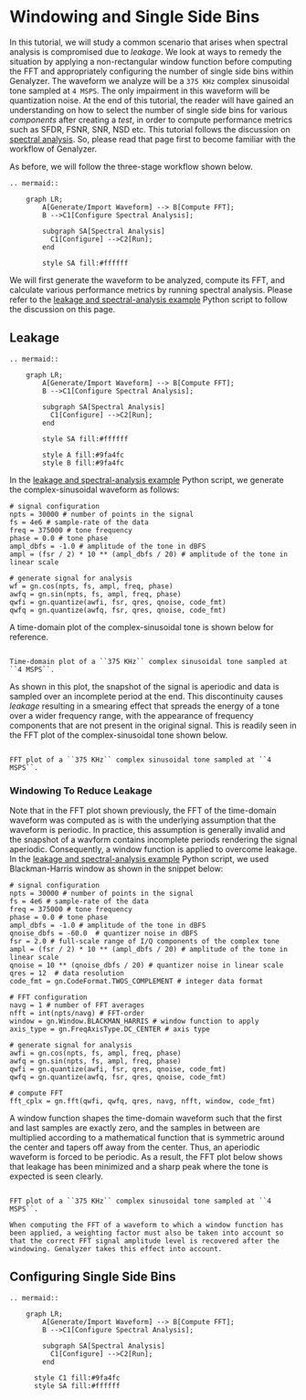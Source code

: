 # Windowing and Single Side Bins
In this tutorial, we will study a common scenario that arises when spectral analysis is compromised due to _leakage_. We look at ways to remedy the situation by applying a non-rectangular window function before computing the FFT and appropriately configuring the number of single side bins within Genalyzer. The waveform we analyze will be a ``375 KHz`` complex sinusoidal tone sampled at ``4 MSPS``. The only impairment in this waveform will be quantization noise. At the end of this tutorial, the reader will have gained an understanding on how to select the number of single side bins for various _components_ after creating a _test_, in order to compute performance metrics such as SFDR, FSNR, SNR, NSD etc. This tutorial follows the discussion on [spectral analysis](#spectral-analysis). So, please read that page first to become familiar with the workflow of Genalyzer.

As before, we will follow the three-stage workflow shown below.
```{eval-rst} 
.. mermaid::

    graph LR;      
        A[Generate/Import Waveform] --> B[Compute FFT];
        B -->C1[Configure Spectral Analysis];

        subgraph SA[Spectral Analysis]
          C1[Configure] -->C2[Run];
        end

        style SA fill:#ffffff
```
We will first generate the waveform to be analyzed, compute its FFT, and calculate various performance metrics by running spectral analysis. Please refer to the [leakage and spectral-analysis example](https://github.com/analogdevicesinc/genalyzer/blob/main/bindings/python/examples/gn_doc_spectral_analysis2.py) Python script to follow the discussion on this page.

## Leakage
```{eval-rst} 
.. mermaid::

    graph LR;      
        A[Generate/Import Waveform] --> B[Compute FFT];
        B -->C1[Configure Spectral Analysis];

        subgraph SA[Spectral Analysis]
          C1[Configure] -->C2[Run];
        end

        style SA fill:#ffffff

        style A fill:#9fa4fc        
        style B fill:#9fa4fc
```
In the [leakage and spectral-analysis example](https://github.com/analogdevicesinc/genalyzer/blob/main/bindings/python/examples/gn_doc_spectral_analysis2.py) Python script, we generate the complex-sinusoidal waveform as follows:
```{code-block} python
# signal configuration
npts = 30000 # number of points in the signal
fs = 4e6 # sample-rate of the data
freq = 375000 # tone frequency
phase = 0.0 # tone phase
ampl_dbfs = -1.0 # amplitude of the tone in dBFS
ampl = (fsr / 2) * 10 ** (ampl_dbfs / 20) # amplitude of the tone in linear scale

# generate signal for analysis
wf = gn.cos(npts, fs, ampl, freq, phase)
awfq = gn.sin(npts, fs, ampl, freq, phase)
qwfi = gn.quantize(awfi, fsr, qres, qnoise, code_fmt)
qwfq = gn.quantize(awfq, fsr, qres, qnoise, code_fmt)
```
A time-domain plot of the complex-sinusoidal tone is shown below for reference. 

```{figure} figures/complex_sinusoidal_waveform2.png

Time-domain plot of a ``375 KHz`` complex sinusoidal tone sampled at ``4 MSPS``.
```
As shown in this plot, the snapshot of the signal is aperiodic and data is sampled over an incomplete period at the end. This discontinuity causes _leakage_ resulting in a smearing effect that spreads the energy of a tone over a wider frequency range, with the appearance of frequency components that are not present in the original signal. This is readily seen in the FFT plot of the complex-sinusoidal tone shown below. 
```{figure} figures/fft2.png

FFT plot of a ``375 KHz`` complex sinusoidal tone sampled at ``4 MSPS``.
```

### Windowing To Reduce Leakage
Note that in the FFT plot shown previously, the FFT of the time-domain waveform was computed as is with the underlying assumption that the waveform is periodic. In practice, this assumption is generally invalid and the snapshot of a wavform contains incomplete periods rendering the signal aperiodic. Consequently, a window function is applied to overcome leakage. In the [leakage and spectral-analysis example](https://github.com/analogdevicesinc/genalyzer/blob/main/bindings/python/examples/gn_doc_spectral_analysis2.py) Python script, we used Blackman-Harris window as shown in the snippet below:
```{code-block} python
# signal configuration
npts = 30000 # number of points in the signal
fs = 4e6 # sample-rate of the data
freq = 375000 # tone frequency
phase = 0.0 # tone phase
ampl_dbfs = -1.0 # amplitude of the tone in dBFS
qnoise_dbfs = -60.0  # quantizer noise in dBFS
fsr = 2.0 # full-scale range of I/Q components of the complex tone
ampl = (fsr / 2) * 10 ** (ampl_dbfs / 20) # amplitude of the tone in linear scale
qnoise = 10 ** (qnoise_dbfs / 20) # quantizer noise in linear scale
qres = 12  # data resolution
code_fmt = gn.CodeFormat.TWOS_COMPLEMENT # integer data format

# FFT configuration
navg = 1 # number of FFT averages
nfft = int(npts/navg) # FFT-order
window = gn.Window.BLACKMAN_HARRIS # window function to apply
axis_type = gn.FreqAxisType.DC_CENTER # axis type

# generate signal for analysis
awfi = gn.cos(npts, fs, ampl, freq, phase)
awfq = gn.sin(npts, fs, ampl, freq, phase)
qwfi = gn.quantize(awfi, fsr, qres, qnoise, code_fmt)
qwfq = gn.quantize(awfq, fsr, qres, qnoise, code_fmt)

# compute FFT
fft_cplx = gn.fft(qwfi, qwfq, qres, navg, nfft, window, code_fmt)
```

A window function shapes the time-domain waveform such that the first and last samples are exactly zero, and the samples in between are multiplied according to a mathematical function that is symmetric around the center and tapers off away from the center. Thus, an aperiodic waveform is forced to be periodic. As a result, the FFT plot below shows that leakage has been minimized and a sharp peak where the tone is expected is seen clearly. 
```{figure} figures/fft3.png

FFT plot of a ``375 KHz`` complex sinusoidal tone sampled at ``4 MSPS``.
```
```{note}
When computing the FFT of a waveform to which a window function has been applied, a weighting factor must also be taken into account so that the correct FFT signal amplitude level is recovered after the windowing. Genalyzer takes this effect into account.
```

## Configuring Single Side Bins
```{eval-rst} 
.. mermaid::

    graph LR;      
        A[Generate/Import Waveform] --> B[Compute FFT];
        B -->C1[Configure Spectral Analysis];

        subgraph SA[Spectral Analysis]
          C1[Configure] -->C2[Run];
        end

      style C1 fill:#9fa4fc
      style SA fill:#ffffff
```
